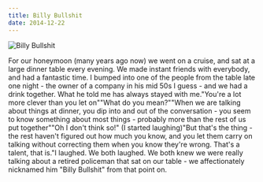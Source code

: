 ```yaml
---
title: Billy Bullshit
date: 2014-12-22
---
```


![Billy Bullshit](https://source.unsplash.com/2aFp6EWWs58/1600x900)

For our honeymoon (many years ago now) we went on a cruise, and sat at a large dinner table every evening. We made instant friends with everybody, and had a fantastic time. I bumped into one of the people from the table late one night - the owner of a company in his mid 50s I guess - and we had a drink together. What he told me has always stayed with me."You're a lot more clever than you let on""What do you mean?""When we are talking about things at dinner, you dip into and out of the conversation - you seem to know something about most things - probably more than the rest of us put together""Oh I don't think so!" (I started laughing)"But that's the thing - the rest haven't figured out how much you know, and you let them carry on talking without correcting them when you know they're wrong. That's a talent, that is."I laughed. We both laughed. We both knew we were really talking about a retired policeman that sat on our table - we affectionately nicknamed him "Billy Bullshit" from that point on.